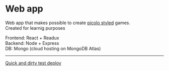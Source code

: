 # Web app

Web app that makes possible to create [picolo styled](https://apps.apple.com/fi/app/picolo-juomapeli/id1001473964?l=en) games.  
Created for learnig purposes

Frontend: React + Readux  
Backend: Node + Express  
DB: Mongo (cloud hosting on MongoDB Atlas) 

---
[Quick and dirty test deploy](https://custom-quiz.herokuapp.com/)

